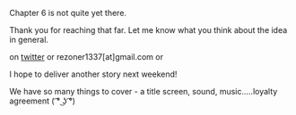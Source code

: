 Chapter 6 is not quite yet there.

Thank you for reaching that far. Let me know what you think about the idea in general.

on [twitter](https://twitter.com/rezoner) or rezoner1337[at]gmail.com or 

I hope to deliver another story next weekend!

We have so many things to cover - a title screen, sound, music.....loyalty agreement ( ͡° ͜ʖ ͡°) 